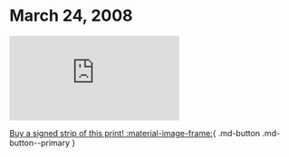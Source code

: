 # March 24, 2008

![](https://www.achewood.com/comic.php?date=03242008)

[Buy a signed strip of this print! :material-image-frame:](https://achewood-holiday-pop-up.myshopify.com/products/strip#03242008){ .md-button .md-button--primary }
